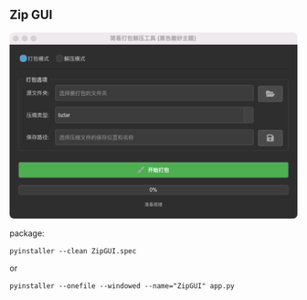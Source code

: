 ## Zip GUI

![screen](./screen.png)

package:

    pyinstaller --clean ZipGUI.spec

or

    pyinstaller --onefile --windowed --name="ZipGUI" app.py
